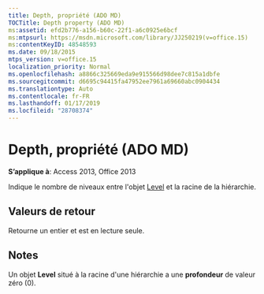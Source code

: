 ```yaml
---
title: Depth, propriété (ADO MD)
TOCTitle: Depth property (ADO MD)
ms:assetid: efd2b776-a156-b60c-22f1-a6c0925e6bcf
ms:mtpsurl: https://msdn.microsoft.com/library/JJ250219(v=office.15)
ms:contentKeyID: 48548593
ms.date: 09/18/2015
mtps_version: v=office.15
localization_priority: Normal
ms.openlocfilehash: a8866c325669eda9e915566d98dee7c815a1dbfe
ms.sourcegitcommit: d6695c94415fa47952ee7961a69660abc0904434
ms.translationtype: Auto
ms.contentlocale: fr-FR
ms.lasthandoff: 01/17/2019
ms.locfileid: "28708374"
---
```

# <a name="depth-property-ado-md"></a>Depth, propriété (ADO MD)


**S’applique à**: Access 2013, Office 2013

Indique le nombre de niveaux entre l'objet [Level](level-object-ado-md.md) et la racine de la hiérarchie.

## <a name="return-values"></a>Valeurs de retour

Retourne un entier et est en lecture seule.

## <a name="remarks"></a>Notes

Un objet **Level** situé à la racine d'une hiérarchie a une **profondeur** de valeur zéro (0).

